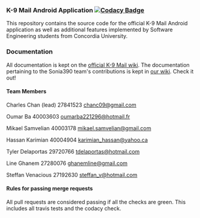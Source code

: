 ### K-9 Mail Android Application [![Codacy Badge](https://api.codacy.com/project/badge/Grade/78d24ff8ec0a4c30aa58e71414f798ec)](https://www.codacy.com?utm_source=github.com&amp;utm_medium=referral&amp;utm_content=LineG/Sonia390&amp;utm_campaign=Badge_Grade)

This repository contains the source code for the official K-9 Mail Android application as well as additional features implemented by Software Engineering students from Concordia University.

### Documentation

All documentation is kept on the [official K-9 Mail wiki](https://k9mail.github.io/documentation.html). The documentation pertaining to the Sonia390 team's contributions is kept in [our wiki](https://github.com/LineG/Sonia390/wiki). Check it out!

#### Team Members

Charles Chan (lead)  27841523    chanc09@gmail.com

Oumar Ba             40003603    oumarba221296@hotmail.fr

Mikael Samvelian     40003178    mikael.samvelian@gmail.com

Hassan Karimian      40004904    karimian_hassan@yahoo.ca

Tyler Delaportas     29720766    tdelaportas@hotmail.com

Line Ghanem          27280076    ghanemline@gmail.com

Steffan Venacious    27192630    steffan_v@hotmail.com

#### Rules for passing merge requests

All pull requests are considered passing if all the checks are green. This includes all travis tests and the codacy check. 
